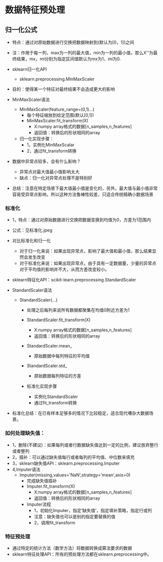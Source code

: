 # 数据特征预处理

## 归一化公式
- 特点：通过对原始数据进行交换把数据映射到(默认为[0，1])之间
- 注：作用于每一列，max为一列的最大值，min为一列的最小值，那么X''为最终结果，mx，mi分别为指定区间值默认为mx为1，mi为0.
- sklearn归一化API
	- sklearn.preprocessing.MinMaxScaler
- 目的：使得某一个特征对最终结果不会造成更大的影响

- MinMaxScaler语法
	- MinMaxScaler(feature_range=(0,1)...)
		- 每个特征缩放到给定范围(默认[0,1])
		- MinMaxScaler.fit_transform(X)
			- X:numpy array格式的数据[n_samples,n_features]
			- 返回值：转换后的形状相同的array
	- 归一化实现步骤：
		- 1，实例化MinMaxScalar
		- 2，通过fit_transform转换
- 数据中异常点较多，会有什么影响？
	- 异常点对最大值最小值影响太大
	- 缺点：归一化对异常点处理不是特别好
- 总结：注意在特定场景下最大值最小值是变化的，另外，最大值与最小值非常容易受异常点影响，所以这种方法鲁棒性较差，只适合传统精确小数据场景

### 标准化
- 1，特点：通过对原始数据进行交换把数据变换到均值为0，方差为1范围内
- 公式：见标准化.jpeg
- 对比标准化和归一化
	- 对于归一化来说：如果出现异常点，影响了最大值和最小值，那么结果显然会发生改变
	- 对于标准化来说：如果出现异常点，由于具有一定数据量，少量的异常点对于平均值的影响并不大，从而方差改变较小。

- sklearn特征化API：scikit-learn.preprocessing.StandardScaler
- StandardScaler语法
	- StandardScaler(...)
		- 处理之后每列来说所有数据都聚集在均值0附近方差为1
		
		- StandardScaler.fit_transform(X)
			- X:numpy array格式的数据[n_samples,n_features]
			- 返回值：转换后的形状相同的array

		- StandardScaler.mean_
			- 原始数据中每列特征的平均值

		- StandardScaler.std_
			- 原始数据每列特征的方差

		- 标准化实现步骤
			- 实例化StandardScaler
			- 通过fit_transform转换	
- 标准化总结：在已有样本足够多的情况下比较稳定，适合现代嘈杂大数据场景。

### 如何处理缺失值：
- 1，删除(不建议)：如果每列或者行数据缺失值达到一定的比例，建议放弃整行或者整列
- 2，插补：可以通过缺失值每行或者每列的平均值、中位数来填充
- 3，sklearn缺失值API：sklearn.preprocessing.Imputer
- 4,Imputer语法
	- Imputer(missing,values='NaN',strategy='mean',axis=0)
		- 完成缺失值插补
		- Imputer.fit_transform(X)
			- X:numpy array格式的数据[n_samples,n_features]
			- 返回值：转换后的形状相同的array
		- Imputer流程
			- 1，初始化Imputer，指定‘缺失值’，指定填补策略，指定行或列
			- 注意：缺失值也可以是别的指定要替换的值
			- 2，调用fit_transform

### 特征预处理
- 通过特定的统计方法（数学方法）将数据转换成算法要求的数据
- sklearn特征处理API：所有的预处理方法都在sklearn.preprocessing中。
			
	
	
